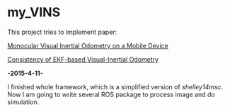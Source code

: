 # my_VINS

This project tries to implement paper:

[Monocular Visual Inertial Odometry on a Mobile Device](https://vision.in.tum.de/_media/spezial/bib/shelley14msc.pdf "Monocular Visual Inertial Odometry on a Mobile Device")


[Consistency of EKF-based Visual-Inertial Odometry](http://www.ee.ucr.edu/~mli/ICRA2012REPORT.pdf "Consistency of EKF-based Visual-Inertial Odometry")

**-2015-4-11-**

I finished whole framework, which is a simplified version of *shelley14msc*. Now I am going to write several ROS package to process image and do simulation.
